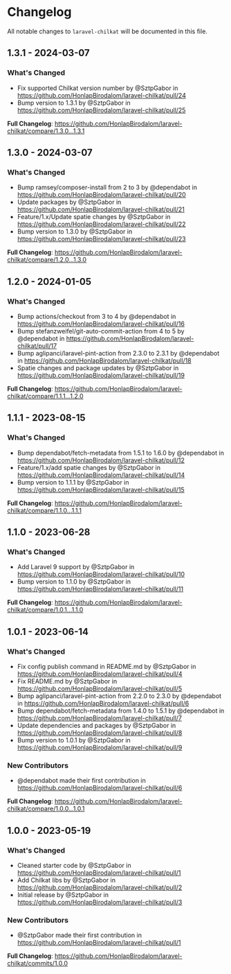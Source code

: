 # Changelog

All notable changes to `laravel-chilkat` will be documented in this file.

## 1.3.1 - 2024-03-07

### What's Changed

* Fix supported Chilkat version number by @SztpGabor in https://github.com/HonlapBirodalom/laravel-chilkat/pull/24
* Bump version to 1.3.1 by @SztpGabor in https://github.com/HonlapBirodalom/laravel-chilkat/pull/25

**Full Changelog**: https://github.com/HonlapBirodalom/laravel-chilkat/compare/1.3.0...1.3.1

## 1.3.0 - 2024-03-07

### What's Changed

* Bump ramsey/composer-install from 2 to 3 by @dependabot in https://github.com/HonlapBirodalom/laravel-chilkat/pull/20
* Update packages by @SztpGabor in https://github.com/HonlapBirodalom/laravel-chilkat/pull/21
* Feature/1.x/Update spatie changes by @SztpGabor in https://github.com/HonlapBirodalom/laravel-chilkat/pull/22
* Bump version to 1.3.0 by @SztpGabor in https://github.com/HonlapBirodalom/laravel-chilkat/pull/23

**Full Changelog**: https://github.com/HonlapBirodalom/laravel-chilkat/compare/1.2.0...1.3.0

## 1.2.0 - 2024-01-05

### What's Changed

* Bump actions/checkout from 3 to 4 by @dependabot in https://github.com/HonlapBirodalom/laravel-chilkat/pull/16
* Bump stefanzweifel/git-auto-commit-action from 4 to 5 by @dependabot in https://github.com/HonlapBirodalom/laravel-chilkat/pull/17
* Bump aglipanci/laravel-pint-action from 2.3.0 to 2.3.1 by @dependabot in https://github.com/HonlapBirodalom/laravel-chilkat/pull/18
* Spatie changes and package updates by @SztpGabor in https://github.com/HonlapBirodalom/laravel-chilkat/pull/19

**Full Changelog**: https://github.com/HonlapBirodalom/laravel-chilkat/compare/1.1.1...1.2.0

## 1.1.1 - 2023-08-15

### What's Changed

- Bump dependabot/fetch-metadata from 1.5.1 to 1.6.0 by @dependabot in https://github.com/HonlapBirodalom/laravel-chilkat/pull/12
- Feature/1.x/add spatie changes by @SztpGabor in https://github.com/HonlapBirodalom/laravel-chilkat/pull/14
- Bump version to 1.1.1 by @SztpGabor in https://github.com/HonlapBirodalom/laravel-chilkat/pull/15

**Full Changelog**: https://github.com/HonlapBirodalom/laravel-chilkat/compare/1.1.0...1.1.1

## 1.1.0 - 2023-06-28

### What's Changed

- Add Laravel 9 support by @SztpGabor in https://github.com/HonlapBirodalom/laravel-chilkat/pull/10
- Bump version to 1.1.0 by @SztpGabor in https://github.com/HonlapBirodalom/laravel-chilkat/pull/11

**Full Changelog**: https://github.com/HonlapBirodalom/laravel-chilkat/compare/1.0.1...1.1.0

## 1.0.1 - 2023-06-14

### What's Changed

- Fix config publish command in README.md by @SztpGabor in https://github.com/HonlapBirodalom/laravel-chilkat/pull/4
- Fix README.md by @SztpGabor in https://github.com/HonlapBirodalom/laravel-chilkat/pull/5
- Bump aglipanci/laravel-pint-action from 2.2.0 to 2.3.0 by @dependabot in https://github.com/HonlapBirodalom/laravel-chilkat/pull/6
- Bump dependabot/fetch-metadata from 1.4.0 to 1.5.1 by @dependabot in https://github.com/HonlapBirodalom/laravel-chilkat/pull/7
- Update dependencies and packages by @SztpGabor in https://github.com/HonlapBirodalom/laravel-chilkat/pull/8
- Bump version to 1.0.1 by @SztpGabor in https://github.com/HonlapBirodalom/laravel-chilkat/pull/9

### New Contributors

- @dependabot made their first contribution in https://github.com/HonlapBirodalom/laravel-chilkat/pull/6

**Full Changelog**: https://github.com/HonlapBirodalom/laravel-chilkat/compare/1.0.0...1.0.1

## 1.0.0 - 2023-05-19

### What's Changed

- Cleaned starter code by @SztpGabor in https://github.com/HonlapBirodalom/laravel-chilkat/pull/1
- Add Chilkat libs by @SztpGabor in https://github.com/HonlapBirodalom/laravel-chilkat/pull/2
- Initial release by @SztpGabor in https://github.com/HonlapBirodalom/laravel-chilkat/pull/3

### New Contributors

- @SztpGabor made their first contribution in https://github.com/HonlapBirodalom/laravel-chilkat/pull/1

**Full Changelog**: https://github.com/HonlapBirodalom/laravel-chilkat/commits/1.0.0

